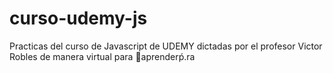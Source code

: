 # curso-udemy-js
Practicas del curso de Javascript de UDEMY dictadas por el profesor Victor Robles de manera virtual para  aprenderṕ.ra

